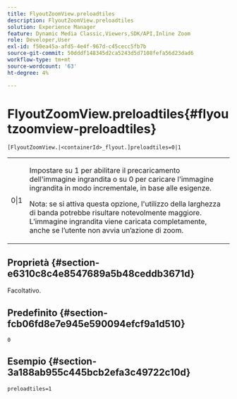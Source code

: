```yaml
---
title: FlyoutZoomView.preloadtiles
description: FlyoutZoomView.preloadtiles
solution: Experience Manager
feature: Dynamic Media Classic,Viewers,SDK/API,Inline Zoom
role: Developer,User
exl-id: f50ea45a-afd5-4e4f-967d-c45cecc5fb7b
source-git-commit: 50dddf148345d2ca5243d5d7108fefa56d23dad6
workflow-type: tm+mt
source-wordcount: '63'
ht-degree: 4%

---
```


# FlyoutZoomView.preloadtiles{#flyoutzoomview-preloadtiles}

`[FlyoutZoomView.|<containerId>_flyout.]preloadtiles=0|1`

<table id="table_8E44EC404A1A45C59EA1EF2766613930"> 
 <tbody> 
  <tr> 
   <td colname="col1"> <p> <span class="codeph"> 0|1 </span> </p> </td> 
   <td colname="col2"> <p> Impostare su <span class="codeph"> 1</span> per abilitare il precaricamento dell'immagine ingrandita o su <span class="codeph"> 0</span> per caricare l'immagine ingrandita in modo incrementale, in base alle esigenze. </p> <p> <p>Nota: se si attiva questa opzione, l'utilizzo della larghezza di banda potrebbe risultare notevolmente maggiore. L’immagine ingrandita viene caricata completamente, anche se l’utente non avvia un’azione di zoom. </p> </p> </td> 
  </tr> 
 </tbody> 
</table>

## Proprietà {#section-e6310c8c4e8547689a5b48ceddb3671d}

Facoltativo.

## Predefinito {#section-fcb06fd8e7e945e590094efcf9a1d510}

`0`

## Esempio {#section-3a188ab955c445bcb2efa3c49722c10d}

`preloadtiles=1`
